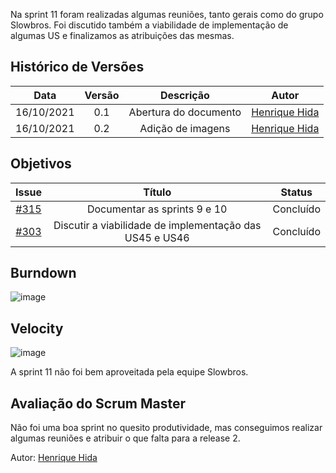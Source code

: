 ﻿---
layout: page_slowbrows
tag: slowbrows
---

Na sprint 11 foram realizadas algumas reuniões, tanto gerais como do grupo Slowbros. Foi discutido também a viabilidade de implementação de algumas US e finalizamos as atribuições das mesmas.

## Histórico de Versões

| Data       | Versão | Descrição                      | Autor             |
| :--------: | :----: | :----------:                   | :---------------: |
| 16/10/2021 |  0.1   | Abertura do documento | [Henrique Hida](https://github.com/HenriqueHida)|
| 16/10/2021 |  0.2   | Adição de imagens | [Henrique Hida](https://github.com/HenriqueHida)|


## Objetivos

| Issue |            Título            |   Status| 
|:-----:|:----------------------------:|:-------------------:|
| [#315](https://github.com/fga-eps-mds/2021.1-AlligaBot/issues/315) | Documentar as sprints 9 e 10 | Concluído |
| [#303](https://github.com/fga-eps-mds/2021.1-AlligaBot/issues/303) | Discutir a viabilidade de implementação das US45 e US46 | Concluído |

## Burndown
![image](https://user-images.githubusercontent.com/78568172/138782281-8e82c332-0712-4141-bb43-e32282cd9462.png)

## Velocity 
![image](https://user-images.githubusercontent.com/78568172/138782231-cbe9201e-6cf7-42dd-a97b-56221a916fb0.png)

A sprint 11 não foi bem aproveitada pela equipe Slowbros.
## Avaliação do Scrum Master

Não foi uma boa sprint no quesito produtividade, mas conseguimos realizar algumas reuniões e atribuir o que falta para a release 2.

Autor: [Henrique Hida](https://github.com/HenriqueHida)
